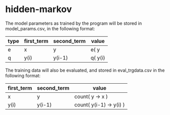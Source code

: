 hidden-markov
=============

The model parameters as trained by the program will be stored in model_params.csv, in the following format:

type | first_term | second_term | value
---- | ---------- | ----------- | -----
e    | x          | y           | e( y | x)
q    | y(i)       | y(i-1)      | q( y(i) | y(i-1) )


The training data will also be evaluated, and stored in eval_trgdata.csv in the following format:

first_term | second_term | value
---------- | ----------- | -----
x          | y           | count( y -> x )
y(i)       | y(i-1)      | count( y(i-1) -> y(i) )

